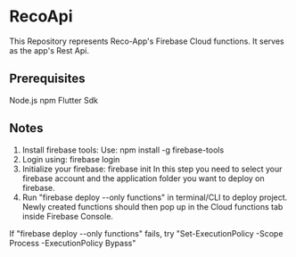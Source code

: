 # RecoApi
This Repository represents Reco-App's Firebase Cloud functions. It serves as the app's Rest Api.

## Prerequisites

Node.js
npm
Flutter Sdk

## Notes

1.  Install firebase tools: Use: npm install -g firebase-tools
2. Login using: firebase login
3. Initialize your firebase: firebase init In this step you need to select your firebase account and the application folder you want to deploy on firebase.
4. Run "firebase deploy --only functions" in terminal/CLI to deploy project. Newly created functions should then pop up in the Cloud functions tab inside Firebase Console.

If "firebase deploy --only functions" fails, try "Set-ExecutionPolicy -Scope Process -ExecutionPolicy Bypass"
